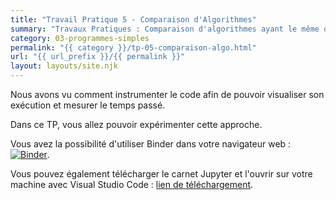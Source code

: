 ```yaml
---
title: "Travail Pratique 5 - Comparaison d'Algorithmes"
summary: "Travaux Pratiques : Comparaison d'algorithmes ayant le même objectif."
category: 03-programmes-simples
permalink: "{{ category }}/tp-05-comparaison-algo.html"
url: "{{ url_prefix }}/{{ permalink }}"
layout: layouts/site.njk
---
```


Nous avons vu comment instrumenter le code afin de pouvoir visualiser son exécution et mesurer le temps passé.

Dans ce TP, vous allez pouvoir expérimenter cette approche.

Vous avez la possibilité d'utiliser Binder dans votre navigateur web : <a href="https://mybinder.org/v2/gh/loic-yvonnet/algo-appliquee/master?filepath=cours%2F03-programmes-simples%2Fwork-assignment-06.ipynb"><img class="inline" src="https://mybinder.org/badge_logo.svg" alt="Binder"></a>.

Vous pouvez également télécharger le carnet Jupyter et l'ouvrir sur votre machine avec Visual Studio Code : <a href="./work-assignment-06.ipynb" download="tp-05.ipynb">lien de téléchargement</a>.